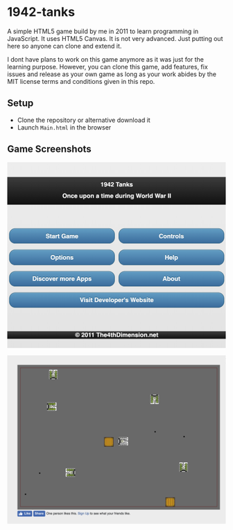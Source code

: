 # 1942-tanks
A simple HTML5 game build by me in 2011 to learn programming in JavaScript. It uses HTML5 Canvas. It is not very advanced. Just putting out here so anyone can clone and extend it.

I dont have plans to work on this game anymore as it was just for the learning purpose.
However, you can clone this game, add features, fix issues and release as your own game
as long as your work abides by the MIT license terms and conditions given in this repo.

## Setup
- Clone the repository or alternative download it
- Launch `Main.html` in the browser

## Game Screenshots

![Game menu](https://raw.githubusercontent.com/jaydeepw/1942-tanks/master/screenshots/Screen%20Shot%202019-05-05%20at%206.30.10%20PM.png)

![Game play](https://raw.githubusercontent.com/jaydeepw/1942-tanks/master/screenshots/Screen%20Shot%202019-05-05%20at%206.23.11%20PM.png)